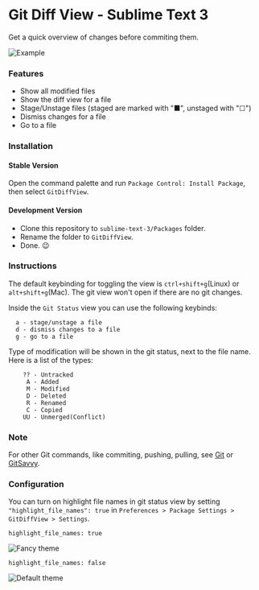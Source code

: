 # Git Diff View - Sublime Text 3

Get a quick overview of changes before commiting them.

![Example](img/showcase.gif)

### Features

-   Show all modified files
-   Show the diff view for a file
-   Stage/Unstage files (staged are marked with "■", unstaged with "☐")
-   Dismiss changes for a file
-   Go to a file

### Installation 

#### Stable Version

Open the command palette and run `Package Control: Install Package`, then select `GitDiffView`.

#### Development Version

-   Clone this repository to `sublime-text-3/Packages` folder.
-   Rename the folder to `GitDiffView`.
-   Done. :wink:

### Instructions

The default keybinding for toggling the view is `ctrl+shift+g`(Linux) or `alt+shift+g`(Mac).
The git view won't open if there are no git changes.

Inside the `Git Status` view you can use the following keybinds:

```
  a - stage/unstage a file
  d - dismiss changes to a file
  g - go to a file
```

Type of modification will be shown in the git status, next to the file name.
Here is a list of the types:

```
    ?? - Untracked
     A - Added
     M - Modified
     D - Deleted
     R - Renamed
     C - Copied
    UU - Unmerged(Conflict)
```

### Note

For other Git commands, like commiting, pushing, pulling, see [Git](https://github.com/kemayo/sublime-text-git) or [GitSavvy](https://github.com/divmain/GitSavvy).

### Configuration

You can turn on highlight file names in git status view by setting `"highlight_file_names": true` in
`Preferences > Package Settings > GitDiffView > Settings`.

`highlight_file_names: true`

![Fancy theme](img/theme-fancy.png)

`highlight_file_names: false`

![Default theme](img/theme-default.png)